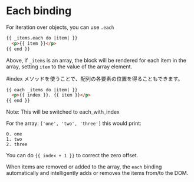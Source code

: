 # Each binding

For iteration over objects, you can use ```.each```

```html
{{ _items.each do |item| }}
  <p>{{ item }}</p>
{{ end }}
```

Above, if ```_items``` is an array, the block will be rendered for each item in the array, setting ```item``` to the value of the array element.

#index メソッドを使うことで、配列の各要素の位置を得ることもできます。

```html
{{ each _items do |item| }}
  <p>{{ index }}. {{ item }}</p>
{{ end }}
```

Note: This will be switched to each_with_index

For the array: ```['one', 'two', 'three']``` this would print:

    0. one
    1. two
    2. three

You can do ```{{ index + 1 }}``` to correct the zero offset.

When items are removed or added to the array, the ```each``` binding automatically and intelligently adds or removes the items from/to the DOM.
